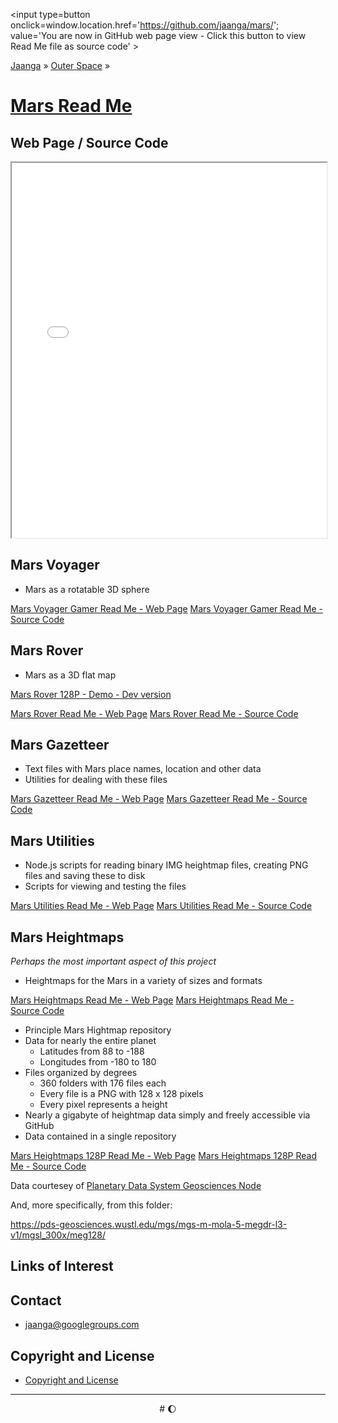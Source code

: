<span style=display:none; >[You are now in GitHub source code view - click this link to view Read Me file as a web page]( https://jaanga.github.io/mars/ "View file as a web page." ) </span>
<input type=button onclick=window.location.href='https://github.com/jaanga/mars/'; value='You are now in GitHub web page view - Click this button to view Read Me file as source code' >

[Jaanga]( https://jaanga.github.io/ ) &raquo; [Outer Space]( https://jaanga.github.io/outer-space/ ) &raquo;

[Mars Read Me]( index.html )
===


## Web Page / Source Code

<iframe class=ifr src="iframe-carousel-r3.html" width=100% height=600px >_Sample Jaanga Mars scripts viewable in web page view only_</iframe>

<!--
<iframe id=ifr src="iframe-carousel-r2.html" width=100% height=600px >_Sample Jaanga Mars scripts viewable in web page view only_</iframe>
-->


## Mars Voyager

* Mars as a rotatable 3D sphere

[Mars Voyager Gamer Read Me - Web Page]( https://jaanga.github.io/mars/voyager/gamer/ )
[Mars Voyager Gamer Read Me - Source Code]( https://github.com/jaanga/mars/voyager/gamer/ )

## Mars Rover

* Mars as a 3D flat map

[Mars Rover 128P - Demo - Dev version]( https://jaanga.github.io/mars/rover/128p/dev/ )

[Mars Rover Read Me - Web Page]( https://jaanga.github.io/mars/rover/ )
[Mars Rover Read Me - Source Code]( https://github.com/jaanga/mars/rover/ )


## Mars Gazetteer

* Text files with Mars place names, location and other data
* Utilities for dealing with these files

[Mars Gazetteer Read Me - Web Page]( https://jaanga.github.io/mars/gazetteer/ )
[Mars Gazetteer Read Me - Source Code]( https://github.com/jaanga/mars/tree/gh-pages/gazetteer/ )

## Mars Utilities

* Node.js scripts for reading binary IMG heightmap files, creating PNG files and saving these to disk
* Scripts for viewing and testing the files

[Mars Utilities Read Me - Web Page]( https://jaanga.github.io/mars/utilities/ )
[Mars Utilities Read Me - Source Code]( https://github.com/jaanga/mars/tree/gh-pages/utilities/ )

## Mars Heightmaps

_Perhaps the most important aspect of this project_

* Heightmaps for the Mars in a variety of sizes and formats

[Mars Heightmaps Read Me - Web Page]( https://jaanga.github.io/mars/heightmaps/ )
[Mars Heightmaps Read Me - Source Code]( https://github.com/jaanga/mars/tree/gh-pages/heightmaps/ )

* Principle Mars Hightmap repository
* Data for nearly the entire planet
	* Latitudes from 88 to -188
	* Longitudes from -180 to 180
* Files organized by degrees
	* 360 folders with 176 files each
	* Every file is a PNG with 128 x 128 pixels
	* Every pixel represents a height
* Nearly a gigabyte of heightmap data simply and freely accessible via GitHub
* Data contained in a single repository

[Mars Heightmaps 128P Read Me - Web Page]( https://jaanga.github.io/mars-heightmaps-128p/ )
[Mars Heightmaps 128P Read Me - Source Code]( https://github.com/jaanga/mars-heightmaps-128p/ )

Data courtesey of [Planetary Data System Geosciences Node]( https://pds-geosciences.wustl.edu/missions/mgs/mola.html )

And, more specifically, from this folder:

<https://pds-geosciences.wustl.edu/mgs/mgs-m-mola-5-megdr-l3-v1/mgsl_300x/meg128/>

## Links of Interest



## Contact

* jaanga@googlegroups.com

## Copyright and License

* [Copyright and License]( https://jaanga.github.io/#https://jaanga.github.io/jaanga-copyright-and-mit-license.md )

***

<center title="Waxing Gibbous Moon" >
# <a href=javascript:window.scrollTo(0,0); style=text-decoration:none; >&#127764;</a>
</center>
